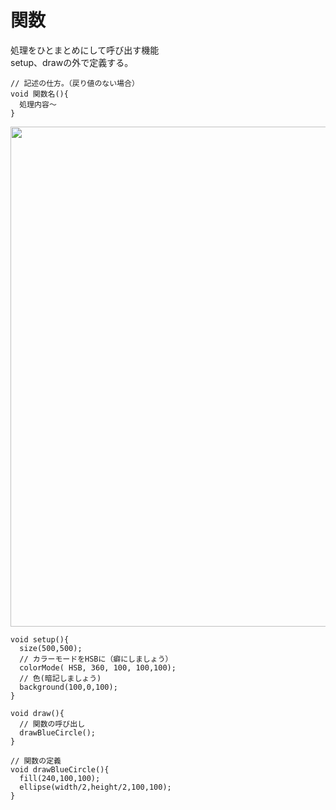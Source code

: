 # 関数

処理をひとまとめにして呼び出す機能<br>
setup、drawの外で定義する。<br>

```
// 記述の仕方。（戻り値のない場合）
void 関数名(){
  処理内容〜
}

```

<img src="https://github.com/55Kaerukun/Processing/blob/master/images/function.png" width="800px">

```
void setup(){
  size(500,500);
  // カラーモードをHSBに（癖にしましょう）
  colorMode( HSB, 360, 100, 100,100);
  // 色(暗記しましょう)
  background(100,0,100);
}

void draw(){
  // 関数の呼び出し
  drawBlueCircle();
}

// 関数の定義
void drawBlueCircle(){
  fill(240,100,100);
  ellipse(width/2,height/2,100,100);
}

```

